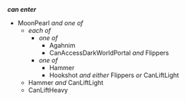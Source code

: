 ﻿***can enter***

- MoonPearl *and one of*
  - *each of*
    - *one of*
      - Agahnim
      - CanAccessDarkWorldPortal *and* Flippers
    - *one of*
      - Hammer
      - Hookshot *and either* Flippers *or* CanLiftLight
  - Hammer *and* CanLiftLight
  - CanLiftHeavy
